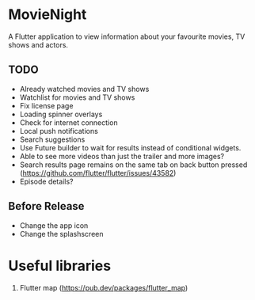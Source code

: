 # MovieNight

A Flutter application to view information about your favourite movies, TV shows and actors.

## TODO
- Already watched movies and TV shows
- Watchlist for movies and TV shows
- Fix license page
- Loading spinner overlays
- Check for internet connection
- Local push notifications
- Search suggestions
- Use Future builder to wait for results instead of conditional widgets.
- Able to see more videos than just the trailer and more images?
- Search results page remains on the same tab on back button pressed (https://github.com/flutter/flutter/issues/43582)
- Episode details?

## Before Release
- Change the app icon
- Change the splashscreen

# Useful libraries
1. Flutter map (https://pub.dev/packages/flutter_map)